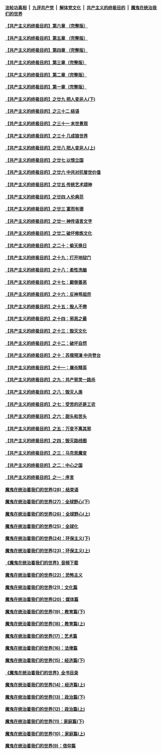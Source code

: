 ####  [法轮功真相](../../../../basic/blob/master/README.md?t=02171313) &nbsp;|&nbsp; [九评共产党](../../../../9ping.md/blob/master/README.md?t=02171313) &nbsp;|&nbsp; [解体党文化](../../../../jtdwh.md/blob/master/README.md?t=02171313)  &nbsp;|&nbsp; [共产主义的终极目的](../../../../gczydzjmd.md/blob/master/README.md?t=02171313) &nbsp;|&nbsp; [魔鬼在统治我们的世界](../../../../mgztzwmdsj.md/blob/master/README.md?t=02171313) 

#### [【共产主义的终极目的】第六章 （完整版）](../pages/nsc422/n11428913.md?t=02171313) 

#### [【共产主义的终极目的】第五章 （完整版）](../pages/nsc422/n11428912.md?t=02171313) 

#### [【共产主义的终极目的】第四章 （完整版）](../pages/nsc422/n11428907.md?t=02171313) 

#### [【共产主义的终极目的】第三章（完整版）](../pages/nsc422/n11428848.md?t=02171313) 

#### [【共产主义的终极目的】第二章（完整版）](../pages/nsc422/n11428831.md?t=02171313) 

#### [【共产主义的终极目的】第一章（完整版）](../pages/nsc422/n11417651.md?t=02171313) 

#### [【共产主义的终极目的】之廿九 把人变非人(下)](../pages/nsc422/n11344140.md?t=02171313) 

#### [【共产主义的终极目的】之三十二 结语](../pages/nsc422/n11360535.md?t=02171313) 

#### [【共产主义的终极目的】之三十一 末世景观](../pages/nsc422/n11351129.md?t=02171313) 

#### [【共产主义的终极目的】之三十 几成狼世界](../pages/nsc422/n11348280.md?t=02171313) 

#### [【共产主义的终极目的】之廿八 把人变非人(上)](../pages/nsc422/n11340492.md?t=02171313) 

#### [【共产主义的终极目的】之廿七 以恨立国](../pages/nsc422/n11336944.md?t=02171313) 

#### [【共产主义的终极目的】之廿六 中共对抗普世价值](../pages/nsc422/n11324785.md?t=02171313) 

#### [【共产主义的终极目的】之廿五 传统艺术颂神](../pages/nsc422/n11296396.md?t=02171313) 

#### [【共产主义的终极目的】之廿四 人伦典范](../pages/nsc422/n11296397.md?t=02171313) 

#### [【共产主义的终极目的】之廿三 富而有德](../pages/nsc422/n11283598.md?t=02171313) 

#### [【共产主义的终极目的】之廿一 神传语言文字](../pages/nsc422/n11263265.md?t=02171313) 

#### [【共产主义的终极目的】之廿二 破坏修炼文化](../pages/nsc422/n11245728.md?t=02171313) 

#### [【共产主义的终极目的】之二十：偷天换日](../pages/nsc422/n11238846.md?t=02171313) 

#### [【共产主义的终极目的】之十九：打开地狱门](../pages/nsc422/n11206376.md?t=02171313) 

#### [【共产主义的终极目的】之十八：柔性洗脑](../pages/nsc422/n11199994.md?t=02171313) 

#### [【共产主义的终极目的】之十七：颠倒善恶](../pages/nsc422/n11179782.md?t=02171313) 

#### [【共产主义的终极目的】之十六：反神骂祖宗](../pages/nsc422/n11166798.md?t=02171313) 

#### [【共产主义的终极目的】之十五：毁人不倦](../pages/nsc422/n11166792.md?t=02171313) 

#### [【共产主义的终极目的】之十四：邪恶之最](../pages/nsc422/n11150249.md?t=02171313) 

#### [【共产主义的终极目的】之十三：毁灭文化](../pages/nsc422/n11135227.md?t=02171313) 

#### [【共产主义的终极目的】之十二：破坏自然](../pages/nsc422/n11135214.md?t=02171313) 

#### [【共产主义的终极目的】之十：苏俄预演 中共登台](../pages/nsc422/n11118424.md?t=02171313) 

#### [【共产主义的终极目的】之十一：屠杀精英](../pages/nsc422/n11118442.md?t=02171313) 

#### [【共产主义的终极目的】之九：共产邪灵一路杀](../pages/nsc422/n11114139.md?t=02171313) 

#### [【共产主义的终极目的】之八：毁灭人类](../pages/nsc422/n11108503.md?t=02171313) 

#### [【共产主义的终极目的】之七：受苦的还是工农](../pages/nsc422/n11101809.md?t=02171313) 

#### [【共产主义的终极目的】之六：甜头和苦头](../pages/nsc422/n11096971.md?t=02171313) 

#### [【共产主义的终极目的】之五：万变不离其邪](../pages/nsc422/n11091285.md?t=02171313) 

#### [【共产主义的终极目的】之四：毁灭路线图](../pages/nsc422/n11086284.md?t=02171313) 

#### [【共产主义的终极目的】之三：马克思魔变](../pages/nsc422/n11061941.md?t=02171313) 

#### [【共产主义的终极目的】之二：中心之国](../pages/nsc422/n11047728.md?t=02171313) 

#### [【共产主义的终极目的】之一：序言](../pages/nsc422/n11086077.md?t=02171313) 

#### [魔鬼在统治着我们的世界(28)：结束语](../pages/nsc422/n10936246.md?t=02171313) 

#### [魔鬼在统治着我们的世界(27)：全球野心(下)](../pages/nsc422/n10928319.md?t=02171313) 

#### [魔鬼在统治着我们的世界(26)：全球野心(上)](../pages/nsc422/n10900318.md?t=02171313) 

#### [魔鬼在统治着我们的世界(25)：全球化](../pages/nsc422/n10788205.md?t=02171313) 

#### [魔鬼在统治着我们的世界(24)：环保主义(下)](../pages/nsc422/n10695307.md?t=02171313) 

#### [魔鬼在统治着我们的世界(23)：环保主义(上)](../pages/nsc422/n10688613.md?t=02171313) 

#### [《魔鬼在统治着我们的世界》音频下载](../pages/nsc422/n10635553.md?t=02171313) 

#### [魔鬼在统治着我们的世界(22)：恐怖主义](../pages/nsc422/n10614727.md?t=02171313) 

#### [魔鬼在统治着我们的世界(21)：文化篇](../pages/nsc422/n10597706.md?t=02171313) 

#### [魔鬼在统治着我们的世界(20)：媒体篇](../pages/nsc422/n10586579.md?t=02171313) 

#### [魔鬼在统治着我们的世界(19)：教育篇(下)](../pages/nsc422/n10564808.md?t=02171313) 

#### [魔鬼在统治着我们的世界(18)：教育篇(上)](../pages/nsc422/n10526970.md?t=02171313) 

#### [魔鬼在统治着我们的世界(17)：艺术篇](../pages/nsc422/n10499093.md?t=02171313) 

#### [魔鬼在统治着我们的世界(16)：法律篇](../pages/nsc422/n10485969.md?t=02171313) 

#### [魔鬼在统治着我们的世界(15)：经济篇(下)](../pages/nsc422/n10469975.md?t=02171313) 

#### [《魔鬼在统治着我们的世界》全书目录](../pages/nsc422/n10464261.md?t=02171313) 

#### [魔鬼在统治着我们的世界(14)：经济篇(上)](../pages/nsc422/n10457370.md?t=02171313) 

#### [魔鬼在统治着我们的世界(13)：政治篇(下)](../pages/nsc422/n10448270.md?t=02171313) 

#### [魔鬼在统治着我们的世界(12)：政治篇(上)](../pages/nsc422/n10444576.md?t=02171313) 

#### [魔鬼在统治着我们的世界(11)：家庭篇(下)](../pages/nsc422/n10440961.md?t=02171313) 

#### [魔鬼在统治着我们的世界(10)：家庭篇(上)](../pages/nsc422/n10435448.md?t=02171313) 

#### [魔鬼在统治着我们的世界(9)：信仰篇](../pages/nsc422/n10432159.md?t=02171313) 

